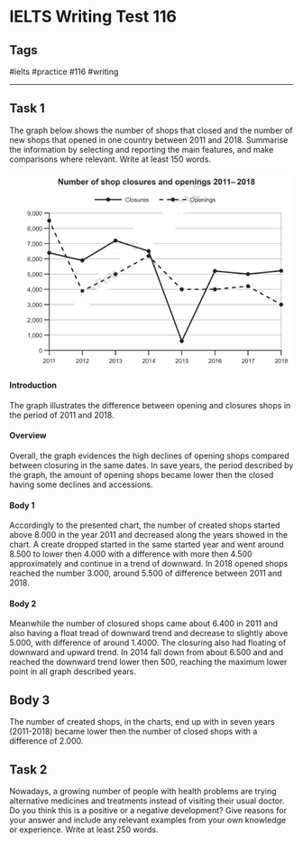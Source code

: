 # IELTS Writing Test 116

## Tags
#ielts #practice #116 #writing

------------------------------------------------------------------------

## Task 1
The graph below shows the number of shops that closed and the number of new shops that opened in one country between 2011 and 2018. Summarise the information by selecting and reporting the main features, and make comparisons where relevant. Write at least 150 words.

![](../images/ed05ecbc-0bdf-4b7c-a1b0-70bb9dc639a9.png)

#### Introduction
The graph illustrates the difference between opening and closures shops in the period of 2011 and 2018.

#### Overview
Overall, the graph evidences the high declines of opening shops compared between closuring in the same dates. In save years, the period described by the graph, the amount of opening shops became lower then the closed having some declines and accessions.

#### Body 1
Accordingly to the presented chart, the number of created shops started above 8.000 in the year 2011 and decreased along the years showed in the chart. A create dropped started in the same started year and went around 8.500 to lower then 4.000 with a difference with more then 4.500 approximately and continue in a trend of downward. In 2018 opened shops reached the number 3.000, around 5.500 of difference between 2011 and 2018.

#### Body 2
Meanwhile the number of closured shops came about 6.400 in 2011 and also having a float tread of downward trend and decrease to slightly above 5.000, with difference of around 1.4000. The closuring also had floating of downward and upward trend. In 2014 fall down from about 6.500 and and reached the downward trend lower then 500, reaching the maximum lower point in all graph described years.

## Body 3
The number of created shops, in the charts, end up with in seven years (2011-2018) became lower then the number of closed shops with a difference of 2.000.

## Task 2

Nowadays, a growing number of people with health problems are trying alternative medicines and treatments instead of visiting their usual doctor. Do you think this is a positive or a negative development? Give reasons for your answer and include any relevant examples from your own knowledge or experience. Write at least 250 words.
